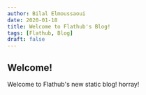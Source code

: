 ```yaml
---
author: Bilal Elmoussaoui
date: 2020-01-18
title: Welcome to Flathub's Blog!
tags: [Flathub, Blog]
draft: false
---
```

## Welcome! 

Welcome to Flathub's new static blog! horray!
